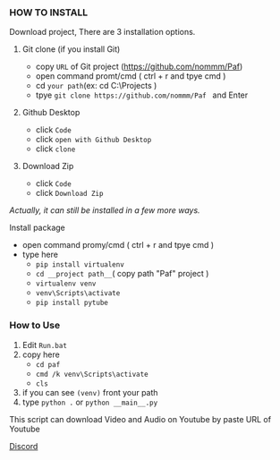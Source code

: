 ### **HOW TO INSTALL**

Download project, There are 3 installation options.

 1) Git clone (if you install Git)
    - copy `URL` of Git project (https://github.com/nommm/Paf)
    - open command promt/cmd ( ctrl + r and tpye cmd )
    - cd `your path`(ex: cd C:\Projects )
    - tpye `git clone https://github.com/nommm/Paf ` and Enter

 2) Github Desktop
    - click `Code`
    - click `open with Github Desktop`
    - click `clone`

 3) Download Zip
    - click `Code`
    - click `Download Zip`

_Actually, it can still be installed in a few more ways._

Install package

- open command promy/cmd ( ctrl + r and tpye cmd )
- type here 
  - `pip install virtualenv`
  - `cd __project path__`( copy path "Paf" project )
  - `virtualenv venv`
  - `venv\Scripts\activate`
  - `pip install pytube`

### **How to Use**

1) Edit `Run.bat` 
2) copy here 
   - `cd paf`
   - `cmd /k venv\Scripts\activate`
   - `cls`
3) if you can see `(venv)` front your path
4) type `python .` or `python __main__.py`




This script can download Video and Audio on Youtube by paste URL of Youtube 

[Discord](https://discord.gg/ZbT2eAhY)
